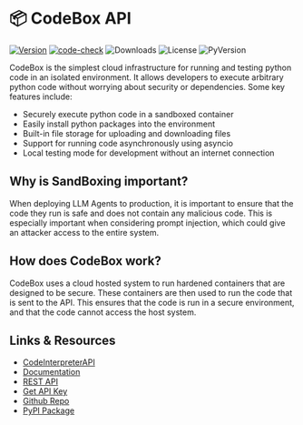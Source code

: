 
# 📦 CodeBox API

[![Version](https://badge.fury.io/py/codeboxapi.svg)](https://badge.fury.io/py/codeboxapi)
[![code-check](https://github.com/shroominic/codebox-api/actions/workflows/code-check.yml/badge.svg)](https://github.com/shroominic/codebox-api/actions/workflows/code-check.yml)
![Downloads](https://img.shields.io/pypi/dm/codeboxapi)
![License](https://img.shields.io/pypi/l/codeboxapi)
![PyVersion](https://img.shields.io/pypi/pyversions/codeboxapi)

CodeBox is the simplest cloud infrastructure for running and testing python code in an isolated environment. It allows developers to execute arbitrary python code without worrying about security or dependencies. Some key features include:

- Securely execute python code in a sandboxed container
- Easily install python packages into the environment
- Built-in file storage for uploading and downloading files
- Support for running code asynchronously using asyncio
- Local testing mode for development without an internet connection

## Why is SandBoxing important?

When deploying LLM Agents to production, it is important to ensure
that the code they run is safe and does not contain any malicious code.
This is especially important when considering prompt injection, which
could give an attacker access to the entire system.

## How does CodeBox work?

CodeBox uses a cloud hosted system to run hardened containers
that are designed to be secure. These containers are then used to
run the code that is sent to the API. This ensures that the code
is run in a secure environment, and that the code cannot access
the host system.

## Links & Resources

- [CodeInterpreterAPI](https://github.com/shroominic/codeinterpreter-api)
- [Documentation](https://shroominic.github.io/codebox-api/)
- [REST API](https://codeboxapi.com/docs)
- [Get API Key](https://pay.codeboxapi.com/b/00g3e6dZX2fTg0gaEE)
- [Github Repo](https://github.com/shroominic/codebox-api)
- [PyPI Package](https://pypi.org/project/codeboxapi/)

